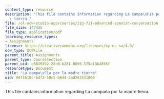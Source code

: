 ```yaml
---
content_type: resource
description: "This file contains information regarding La campa\xF1a por la madre\
  \ tierra."
file: /ol-ocw-studio-app/courses/21g-711-advanced-spanish-conversation-and-composition-spring-2014/86f1618dbdf360c5b6445ad263341806_MIT21G_711S14_Madre.pdf
file_size: 147435
file_type: application/pdf
learning_resource_types:
- Assignments
license: https://creativecommons.org/licenses/by-nc-sa/4.0/
ocw_type: OCWFile
parent_title: Assignments
parent_type: CourseSection
parent_uid: e8819392-28e0-b281-0006-575af3b4858f
resourcetype: Document
title: "La campa\xF1a por la madre tierra"
uid: 86f1618d-bdf3-60c5-b644-5ad263341806
---
```

This file contains information regarding La campaña por la madre tierra.
